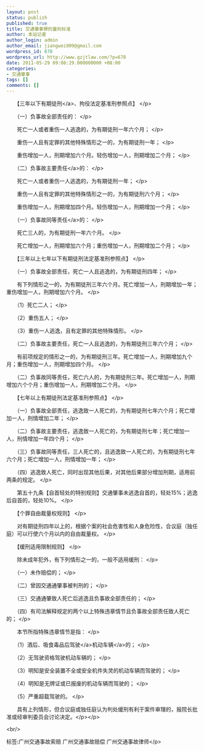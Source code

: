 ```yaml
---
layout: post
status: publish
published: true
title: 交通肇事罪的量刑标准
author: 本站记者
author_login: admin
author_email: jiangwei909@gmail.com
wordpress_id: 678
wordpress_url: http://www.gzjtlaw.com/?p=678
date: 2011-05-29 09:08:29.000000000 +08:00
categories:
- 交通肇事
tags: []
comments: []
---
```

<p><p>　　【三年以下<a>有期徒刑<&#47;a>、拘役法定基准刑参照点】 <&#47;p><p>　　（一）负事故全部责任的： <&#47;p><p>　　死亡一人或者重伤一人逃逸的，为有期徒刑一年六个月； <&#47;p><p>　　重伤一人且有定罪的其他特殊情形之一的，为有期徒刑一年； <&#47;p><p>　　重伤增加一人，刑期增加六个月。轻伤增加一人，刑期增加二个月； <&#47;p><p>　　（二）负事故<a>主要责任<&#47;a>的： <&#47;p><p>　　死亡一人或者重伤一人逃逸的，为有期徒刑一年； <&#47;p><p>　　重伤一人且有定罪的其他特殊情形之一的，为有期徒刑六个月； <&#47;p><p>　　重伤增加一人，刑期增加四个月。轻伤增加一人，刑期增加一个月； <&#47;p><p>　　（一）负事故<a>同等责任<&#47;a>的： <&#47;p><p>　　死亡三人的，为有期徒刑一年六个月。 <&#47;p><p>　　死亡增加一人，刑期增加六个月；重伤增加一人，刑期增加二个月； <&#47;p><p>　　【三年以上七年以下有期徒刑法定基准刑参照点】 <&#47;p><p>　　（一）负事故全部责任，死亡一人且逃逸的，为有期徒刑四年； <&#47;p><p>　　有下列情形之一的，为有期徒刑三年六个月。死亡增加一人，刑期增加一年；重伤增加一人，刑期增加六个月。 <&#47;p><p>　　（1）死亡二人； <&#47;p><p>　　（2）重伤五人； <&#47;p><p>　　（3）重伤一人逃逸，且有定罪的其他特殊情形。 <&#47;p><p>　　（二）负事故主要责任，死亡一人且逃逸的，为有期徒刑三年六个月； <&#47;p><p>　　有前项规定的情形之一的，为有期徒刑三年。死亡增加一人，刑期增加九个月；重伤增加一人，刑期增加四个月。 <&#47;p><p>　　（二）负事故同等责任，死亡六人的，为有期徒刑三年。死亡增加一人，刑期增加六个个月；重伤增加一人，刑期增加二个月。 <&#47;p><p>　　【七年以上有期徒刑法定基准刑参照点】 <&#47;p><p>　　（一）负事故全部责任，逃逸致一人死亡的，为有期徒刑七年六个月；死亡增加一人，刑情增加二年； <&#47;p><p>　　（二）负事故主要责任，逃逸致一人死亡的，为有期徒刑七年；死亡增加一人，刑情增加一年四个月； <&#47;p><p>　　（三）负事故同等责任，三人死亡的，且逃逸致一人死亡的，为有期徒刑七年六个月；死亡增加一人，刑情增加一年； <&#47;p><p>　　（四）逃逸致人死亡，同时出现其他后果，对其他后果部分增加刑期，适用前两条的规定。 <&#47;p><p>　　第五十九条【自首轻处的特别规则】交通肇事未逃逸自首的，轻处15%；逃逸后自首的，轻处10%。 <&#47;p><p>　　【个罪自由裁量权规则】 <&#47;p><p>　　对有期徒刑四年以上的，根据个案的社会危害性和人身危险性，合议庭（独任庭）可以行使六个月以内的自由裁量权。 <&#47;p><p>　　【缓刑适用限制规则】 <&#47;p><p>　　除未成年犯外，有下列情形之一的，一般不适用缓刑： <&#47;p><p>　　（一）未作赔偿的； <&#47;p><p>　　（二）曾因交通通肇事被判刑的； <&#47;p><p>　　（三）交通通肇致人死亡后逃逸且负事故全部责任的； <&#47;p><p>　　（四）有司法解释规定的两个以上特殊违章情节且负事故全部责任致人死亡的； <&#47;p><p>　　本节所指特殊违章情节是指： <&#47;p><p>　　（1）酒后、吸食毒品后<a>驾驶<&#47;a>机动<a>车辆<&#47;a>的； <&#47;p><p>　　（2）无驾驶资格驾驶机动车辆的； <&#47;p><p>　　（3）明知是安全装置不全或安全机件失灵的机动车辆而驾驶的； <&#47;p><p>　　（4）明知是无牌证或已报废的机动车辆而驾驶的； <&#47;p><p>　　（5）严重超载驾驶的。 <&#47;p><p>　　具有上列情形，但合议庭或独任庭认为判处缓刑有利于案件审理的，报院长批准或经审判委员会讨论决定。<&#47;p><&#47;p><br&#47;><p>标签:广州交通事故索赔 广州交通事故赔偿 广州交通事故律师<&#47;p>
